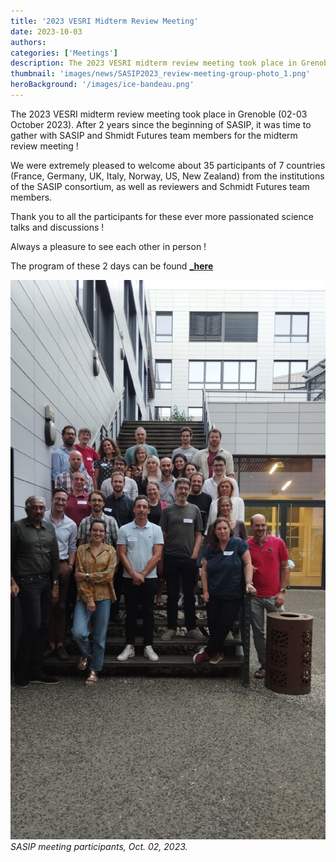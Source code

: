 ```yaml
---
title: '2023 VESRI Midterm Review Meeting'
date: 2023-10-03
authors:
categories: ['Meetings']
description: The 2023 VESRI midterm review meeting took place in Grenoble (02-03 October 2023) and was the opportunity to focus on SASIP's progress. 
thumbnail: 'images/news/SASIP2023_review-meeting-group-photo_1.png'
heroBackground: '/images/ice-bandeau.png'
---
```


The 2023 VESRI midterm review meeting took place in Grenoble (02-03 October 2023). After 2 years since the beginning of SASIP, it was time to gather with SASIP and Shmidt Futures team members for the midterm review meeting ! 

We were extremely pleased to welcome about 35 participants of 7 countries (France, Germany, UK, Italy, Norway, US, New Zealand) from the institutions of the SASIP consortium, as well as reviewers and Schmidt Futures team members.

Thank you to all the participants for these ever more passionated science talks and discussions ! 

Always a pleasure to see each other in person ! 

The program of these 2 days can be found [**_here**](https://cloud.univ-grenoble-alpes.fr/s/iQ55MFAXFrY6AtN?dir=undefined&path=%2Fcloud%2Fmeetings%2Fvesri_midterm_review_2023&openfile=735251171)

![meeting_pic](/images/news/SASIP2023_review-meeting-group-photo.jpg)
_SASIP meeting participants, Oct. 02, 2023._

